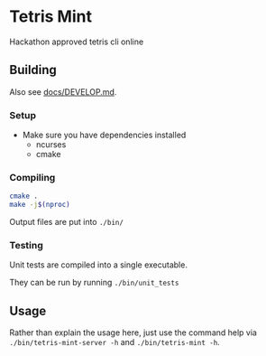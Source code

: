 # Tetris Mint

Hackathon approved tetris cli online

## Building

Also see [docs/DEVELOP.md](docs/DEVELOP.md).

### Setup

- Make sure you have dependencies installed
  - ncurses
  - cmake

### Compiling

```bash
cmake .
make -j$(nproc)
```

Output files are put into `./bin/`

### Testing

Unit tests are compiled into a single executable.

They can be run by running `./bin/unit_tests`

## Usage

Rather than explain the usage here, just use the command help via
`./bin/tetris-mint-server -h` and `./bin/tetris-mint -h`.

